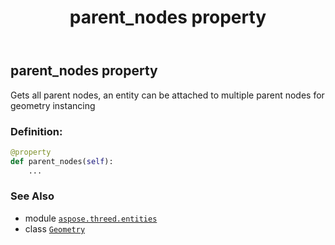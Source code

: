 ﻿---
title: parent_nodes property
second_title: Aspose.3D for Python via .NET API References
description: 
type: docs
weight: 190
url: /python-net/aspose.threed.entities/geometry/parent_nodes/
is_root: false
---

## parent_nodes property


Gets all parent nodes, an entity can be attached to multiple parent nodes for geometry instancing
### Definition:
```python
@property
def parent_nodes(self):
    ...
```

### See Also
* module [`aspose.threed.entities`](../../)
* class [`Geometry`](/3d/python-net/aspose.threed.entities/geometry)
